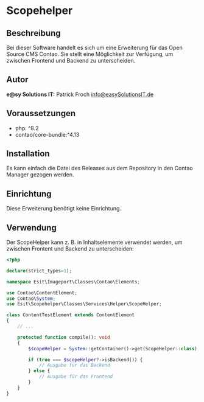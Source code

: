 # Scopehelper


## Beschreibung

Bei dieser Software handelt es sich um eine Erweiterung für das Open Source CMS Contao. Sie stellt eine Möglichkeit
zur Verfügung, um zwischen Frontend und Backend zu unterscheiden.


## Autor

__e@sy Solutions IT:__ Patrick Froch <info@easySolutionsIT.de>


## Voraussetzungen

- php: ^8.2
- contao/core-bundle:^4.13


## Installation

Es kann einfach die Datei des Releases aus dem Repository in den Contao Manager gezogen werden.


## Einrichtung

Diese Erweiterung benötigt keine Einrichtung.

## Verwendung

Der ScopeHelper kann z. B. in Inhaltselemente verwendet werden, um zwischen Frontent und Backend zu unterscheiden:

```php
<?php

declare(strict_types=1);

namespace Esit\Imageport\Classes\Contao\Elements;

use Contao\ContentElement;
use Contao\System;
use Esit\Scopehelper\Classes\Services\Helper\ScopeHelper;

class ContentTestElement extends ContentElement
{
    // ...

    protected function compile(): void
    {
        $scopeHelper = System::getContainer()->get(ScopeHelper::class);

        if (true === $scopeHelper?->isBackend()) {
            // Ausgabe für das Backend
        } else {
            // Ausgabe für das Frontend
        }
    }
}
```
